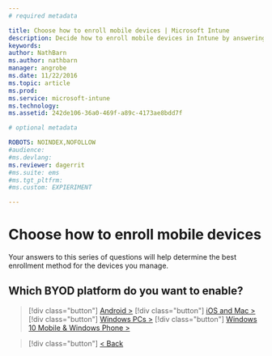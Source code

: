 ```yaml
---
# required metadata

title: Choose how to enroll mobile devices | Microsoft Intune
description: Decide how to enroll mobile devices in Intune by answering a few simple questions
keywords:
author: NathBarnms.author: nathbarn
manager: angrobe
ms.date: 11/22/2016
ms.topic: article
ms.prod:
ms.service: microsoft-intune
ms.technology:
ms.assetid: 242de106-36a0-469f-a89c-4173ae8bdd7f

# optional metadata

ROBOTS: NOINDEX,NOFOLLOW
#audience:
#ms.devlang:
ms.reviewer: dagerrit
#ms.suite: ems
#ms.tgt_pltfrm:
#ms.custom: EXPIERIMENT

---
```

# Choose how to enroll mobile devices

Your answers to this series of questions will help determine the best enrollment method for the devices you manage.

## **Which BYOD platform do you want to enable?**

> [!div class="button"]
[Android >](/intune/deploy-use/set-up-android-management-with-microsoft-intune)
> [!div class="button"]
[iOS and Mac >](/intune/deploy-use/set-up-ios-and-mac-management-with-microsoft-intune)
> [!div class="button"]
[Windows PCs >](/intune/deploy-use/set-up-windows-device-management-with-microsoft-intune)
> [!div class="button"]
[Windows 10 Mobile & Windows Phone >](/intune/deploy-use/set-up-windows-phone-management-with-microsoft-intune)


> [!div class="button"]
[< Back](choose-how-to-enroll-devices1.md)
